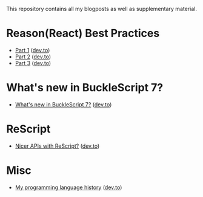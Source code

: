 This repository contains all my blogposts as well as supplementary material.

# Reason(React) Best Practices

- [Part 1](./reason-react-best-practices-01.md) ([dev.to](https://dev.to/fhammerschmidt/reason-react-best-practices-2cb7))
- [Part 2](./reason-react-best-practices-02.md) ([dev.to](https://dev.to/fhammerschmidt/reason-react-best-practices-part-2-2opc))
- [Part 3](./reason-react-best-practices-03.md) ([dev.to](https://dev.to/fhammerschmidt/reason-react-best-practices-part-3-3bm2))

# What's new in BuckleScript 7?

- [What's new in BuckleScript 7?](./whats-new-in-bs-7.md) ([dev.to](https://dev.to/fhammerschmidt/what-s-new-in-bucklescript-7-1bf4))

# ReScript

- [Nicer APIs with ReScript?](./nicer-apis-with-rescript.md) ([dev.to](https://dev.to/fhammerschmidt/nicer-apis-with-rescript-361))

# Misc

- [My programming language history](./my-programming-language-history.md) ([dev.to](https://dev.to/fhammerschmidt/my-programming-language-history-3eae))
